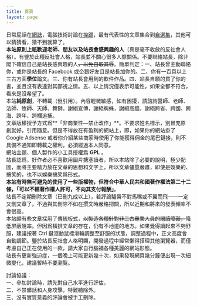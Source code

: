 ```yaml
---
title: 首頁
layout: page
---
```

日常屁話在[網誌](/categories#網誌)，電腦技術討論在[挨踢](/categories#挨踢)，最有代表性的文章集合到[自選集](/categories#自選集)，其他可以猜猜看，猜不到就算了。  
**本站原則上祇歡迎老師、朋友以及站長會感興趣的人**（真是毫不收斂的反社會人格）。有鑒於此種反社會人格，站長並不關心很多人際關係。不要聯絡站長，除非閣下確信自己是站長感興趣的人<del>，以免自取其辱</del>。簡單判定：一、站長曾主動聯絡你，或你是站長的 Facebook 或企鵝好友且是站長加你的。二、你有一百頁以上三古方面**學位**論文。三、你有站長會用到的軟件作品。四、站長自願的買了你的書，並且沒有表達對其鄙視之情。五、以上情況僅表示可能性，如果全都不符合，看來是沒希望了。  
本站**純原創**，不轉載（但引用）。內容輕微敏感，如有困擾，請諮詢醫師、老師、法師、牧師、天師、舞獅。謝絕宣傳，謝絕蜘蛛，謝絕高牆，謝絕跨省、跨國、跨海、跨年、跨欄追捕。  
文章版權授予方式爲**「非商業性—禁止改作」**。不要求姓名標示，別冒充原創就好，引用隨意。但是不得放在有盈利的網站上，即，如果你的網站掛了 Google Adsense 或者你介紹某些商家時使用了你能獲得佣金的尾巴鏈接，則不具備不通知即轉載之權利，必須經過本人同意。  
網站主題、個人製作的小工具授權爲 **GPL** 。  
站長認爲，好作者必不喜歡用圖片搪塞讀者，所以本站除了必要的說明，極少配圖，而將主要精力放在文章的思想和文字上，所以文章儘量嚴肅，即使是娛樂的、搞笑的，也不以娛樂搞笑爲形式。  
**本站有時無可避免的使用了一些版權物，但符合中華人民共和國著作權法第二十二條，「可以不經著作權人許可，不向其支付報酬」**。  
站長不定期刪除文章（已刪九成以上），若評論驢脣不對馬嘴或不翼而飛——一定又刪文章了。不過與其刪除不如在撰文時嚴格把關，所以近期和將來的發表頻率不會很高。  
本站頗有些文章採用了傳統板式，<del>以製造各種針對非三古專業人員的閱讀障礙，</del>降低屏蔽幾率。但因爲橫排文章的存在，仍有不地道的地方。如果覺得讀起來不夠舒服，建議按著 Ctrl 鍵滾動鼠標滑輪調整至舒服的狀態，調整過程中，正文高度會自動調節。鑒於站長反社會人格明顯，開發過程中經常懶得搭理其他瀏覽器，而僅考慮自己正在使用的一款，請大家自行腦補各種美麗的網站形態。  
站長有更新強迫症，一個晚上可能更新幾十次，如果發現網頁幾分鐘便出現一次細微變化，建議暫時不要瀏覽。  

討論協議：  
一、參加討論時，請先對自己水平進行評估。  
二、不禁髒話和人身攻擊，特難聽除外。  
三、沒有實質意義的評論會被手工刪除。